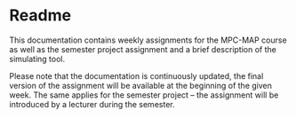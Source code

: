 # Readme

This documentation contains weekly assignments for the MPC-MAP course as well as the semester project assignment and a brief description of the simulating tool.

Please note that the documentation is continuously updated, the final version of the assignment will be available at the beginning of the given week. The same applies for the semester project – the assignment will be introduced by a lecturer during the semester.
